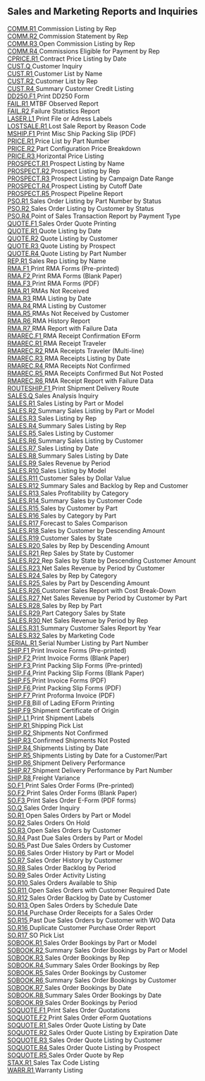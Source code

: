 ##  Sales and Marketing Reports and Inquiries

<PageHeader />

[ COMM.R1 ](COMM-R1/README.md) Commission Listing by Rep   
[ COMM.R2 ](COMM-R2/README.md) Commission Statement by Rep   
[ COMM.R3 ](COMM-R3/README.md) Open Commission Listing by Rep   
[ COMM.R4 ](../../../rover/AP-OVERVIEW/AP-REPORT/CHECKS-F4/CHECKS-P3/COMM-P3/COMM-R4) Commissions Eligible for Payment by Rep   
[ CPRICE.R1 ](CPRICE-R1/README.md) Contract Price Listing by Date   
[ CUST.Q ](../../../rover/AP-OVERVIEW/AP-ENTRY/ACCT-CONTROL/ACCT-CONTROL-1/CUST-Q) Customer Inquiry   
[ CUST.R1 ](../../../rover/AR-OVERVIEW/AR-REPORT/CUST-R1) Customer List by Name   
[ CUST.R2 ](../../../rover/AP-OVERVIEW/AP-ENTRY/PRECOMM-E/PRECOMM-E-1/REP-E/REP-E-1/CUST-R2) Customer List by Rep   
[ CUST.R4 ](../../../rover/AR-OVERVIEW/AR-REPORT/CUST-R4) Summary Customer Credit Listing   
[ DD250.F1 ](DD250-F1/README.md) Print DD250 Form   
[ FAIL.R1 ](FAIL-R1/README.md) MTBF Observed Report   
[ FAIL.R2 ](FAIL-R2/README.md) Failure Statistics Report   
[ LASER.L1 ](../../../rover/AP-OVERVIEW/AP-REPORT/LASER-L1) Print File or Adress Labels   
[ LOSTSALE.R1 ](LOSTSALE-R1/README.md) Lost Sale Report by Reason Code   
[ MSHIP.F1 ](../../../rover/AP-OVERVIEW/AP-ENTRY/AP-E/AP-E-1/MSHIP-E/MSHIP-F1) Print Misc Ship Packing Slip (PDF)   
[ PRICE.R1 ](PRICE-R1/README.md) Price List by Part Number   
[ PRICE.R2 ](PRICE-R2/README.md) Part Configuration Price Breakdown   
[ PRICE.R3 ](PRICE-R3/README.md) Horizontal Price Listing   
[ PROSPECT.R1 ](PROSPECT-R1/README.md) Prospect Listing by Name   
[ PROSPECT.R2 ](PROSPECT-R2/README.md) Prospect Listing by Rep   
[ PROSPECT.R3 ](PROSPECT-R3/README.md) Prospect Listing by Campaign Date Range   
[ PROSPECT.R4 ](PROSPECT-R4/README.md) Prospect Listing by Cutoff Date   
[ PROSPECT.R5 ](PROSPECT-R5/README.md) Prospect Pipeline Report   
[ PSO.R1 ](PSO-R1/README.md) Sales Order Listing by Part Number by Status   
[ PSO.R2 ](PSO-R2/README.md) Sales Order Listing by Customer by Status   
[ PSO.R4 ](PSO-R4/README.md) Point of Sales Transaction Report by Payment Type   
[ QUOTE.F1 ](QUOTE-F1/README.md) Sales Order Quote Printing   
[ QUOTE.R1 ](QUOTE-R1/README.md) Quote Listing by Date   
[ QUOTE.R2 ](QUOTE-R2/README.md) Quote Listing by Customer   
[ QUOTE.R3 ](QUOTE-R3/README.md) Quote Listing by Prospect   
[ QUOTE.R4 ](QUOTE-R4/README.md) Quote Listing by Part Number   
[ REP.R1 ](REP-R1/README.md) Sales Rep Listing by Name   
[ RMA.F1 ](RMA-F1/README.md) Print RMA Forms (Pre-printed)   
[ RMA.F2 ](RMA-F2/README.md) Print RMA Forms (Blank Paper)   
[ RMA.F3 ](RMA-F3/README.md) Print RMA Forms (PDF)   
[ RMA.R1 ](RMA-R1/README.md) RMAs Not Received   
[ RMA.R3 ](RMA-R3/README.md) RMA Listing by Date   
[ RMA.R4 ](RMA-R4/README.md) RMA Listing by Customer   
[ RMA.R5 ](RMA-R5/README.md) RMAs Not Received by Customer   
[ RMA.R6 ](RMA-R6/README.md) RMA History Report   
[ RMA.R7 ](RMA-R7/README.md) RMA Report with Failure Data   
[ RMAREC.F1 ](RMAREC-F1/README.md) RMA Receipt Confirmation EForm   
[ RMAREC.R1 ](RMAREC-R1/README.md) RMA Receipt Traveler   
[ RMAREC.R2 ](RMAREC-R2/README.md) RMA Receipts Traveler (Multi-line)   
[ RMAREC.R3 ](RMAREC-R3/README.md) RMA Receipts Listing by Date   
[ RMAREC.R4 ](RMAREC-R4/README.md) RMA Receipts Not Confirmed   
[ RMAREC.R5 ](RMAREC-R5/README.md) RMA Receipts Confirmed But Not Posted   
[ RMAREC.R6 ](RMAREC-R6/README.md) RMA Receipt Report with Failure Data   
[ ROUTESHIP.F1 ](ROUTESHIP-F1/README.md) Print Shipment Delivery Route   
[ SALES.Q ](SALES-Q/README.md) Sales Analysis Inquiry   
[ SALES.R1 ](SALES-R1/README.md) Sales Listing by Part or Model   
[ SALES.R2 ](SALES-R2/README.md) Summary Sales Listing by Part or Model   
[ SALES.R3 ](SALES-R3/README.md) Sales Listing by Rep   
[ SALES.R4 ](SALES-R4/README.md) Summary Sales Listing by Rep   
[ SALES.R5 ](SALES-R5/README.md) Sales Listing by Customer   
[ SALES.R6 ](SALES-R6/README.md) Summary Sales Listing by Customer   
[ SALES.R7 ](SALES-R7/README.md) Sales Listing by Date   
[ SALES.R8 ](SALES-R8/README.md) Summary Sales Listing by Date   
[ SALES.R9 ](SALES-R9/README.md) Sales Revenue by Period   
[ SALES.R10 ](SALES-R10/README.md) Sales Listing by Model   
[ SALES.R11 ](SALES-R11/README.md) Customer Sales by Dollar Value   
[ SALES.R12 ](SALES-R12/README.md) Summary Sales and Backlog by Rep and Customer   
[ SALES.R13 ](SALES-R13/README.md) Sales Profitability by Category   
[ SALES.R14 ](SALES-R14/README.md) Summary Sales by Customer Code   
[ SALES.R15 ](SALES-R15/README.md) Sales by Customer by Part   
[ SALES.R16 ](SALES-R16/README.md) Sales by Category by Part   
[ SALES.R17 ](SALES-R17/README.md) Forecast to Sales Comparison   
[ SALES.R18 ](SALES-R18/README.md) Sales by Customer by Descending Amount   
[ SALES.R19 ](SALES-R19/README.md) Customer Sales by State   
[ SALES.R20 ](SALES-R20/README.md) Sales by Rep by Descending Amount   
[ SALES.R21 ](SALES-R21/README.md) Rep Sales by State by Customer   
[ SALES.R22 ](SALES-R22/README.md) Rep Sales by State by Descending Customer Amount   
[ SALES.R23 ](SALES-R23/README.md) Net Sales Revenue by Period by Customer   
[ SALES.R24 ](SALES-R24/README.md) Sales by Rep by Category   
[ SALES.R25 ](SALES-R25/README.md) Sales by Part by Descending Amount   
[ SALES.R26 ](SALES-R26/README.md) Customer Sales Report with Cost Break-Down   
[ SALES.R27 ](SALES-R27/README.md) Net Sales Revenue by Period by Customer by Part   
[ SALES.R28 ](SALES-R28/README.md) Sales by Rep by Part   
[ SALES.R29 ](SALES-R29/README.md) Part Category Sales by State   
[ SALES.R30 ](SALES-R30/README.md) Net Sales Revenue by Period by Rep   
[ SALES.R31 ](SALES-R31/README.md) Summary Customer Sales Report by Year   
[ SALES.R32 ](SALES-R32/README.md) Sales by Marketing Code   
[ SERIAL.R1 ](SERIAL-R1/README.md) Serial Number Listing by Part Number   
[ SHIP.F1 ](../../../rover/AR-OVERVIEW/AR-REPORT/AR-F1/SHIP-F1) Print Invoice Forms (Pre-printed)   
[ SHIP.F2 ](../../../rover/AP-OVERVIEW/AP-ENTRY/ACCT-CONTROL/ACCT-CONTROL-1/ar-e/AR-E-4/AR-F2/SHIP-F2) Print Invoice Forms (Blank Paper)   
[ SHIP.F3 ](../../../rover/AR-OVERVIEW/AR-REPORT/AR-F1/SHIP-F1/SHIP-F3) Print Packing Slip Forms (Pre-printed)   
[ SHIP.F4 ](SHIP-F4/README.md) Print Packing Slip Forms (Blank Paper)   
[ SHIP.F5 ](../../../rover/AP-OVERVIEW/AP-ENTRY/AP-E/CHECKS-E/AP-CONTROL/AP-CONTROL-2/FORM-CONTROL/FORM-CONTROL-3/AR-F4/SHIP-F5) Print Invoice Forms (PDF)   
[ SHIP.F6 ](SHIP-F6/README.md) Print Packing Slip Forms (PDF)   
[ SHIP.F7 ](SHIP-F7/README.md) Print Proforma Invoice (PDF)   
[ SHIP.F8 ](SHIP-F8/README.md) Bill of Lading EForm Printing   
[ SHIP.F9 ](SHIP-F9/README.md) Shipment Certificate of Origin   
[ SHIP.L1 ](SHIP-L1/README.md) Print Shipment Labels   
[ SHIP.R1 ](../../../rover/AP-OVERVIEW/AP-ENTRY/AP-E/AP-E-1/CURRENCY-CONTROL/SO-E/SO-E-4/SHIP-E/SO-P1/SO-P1-1/SHIP-R1) Shipping Pick List   
[ SHIP.R2 ](SHIP-R2/README.md) Shipments Not Confirmed   
[ SHIP.R3 ](SHIP-R3/README.md) Confirmed Shipments Not Posted   
[ SHIP.R4 ](SHIP-R4/README.md) Shipments Listing by Date   
[ SHIP.R5 ](SHIP-R5/README.md) Shipments Listing by Date for a Customer/Part   
[ SHIP.R6 ](SHIP-R6/README.md) Shipment Delivery Performance   
[ SHIP.R7 ](SHIP-R7/README.md) Shipment Delivery Performance by Part Number   
[ SHIP.R8 ](SHIP-R8/README.md) Freight Variance   
[ SO.F1 ](SO-F1/README.md) Print Sales Order Forms (Pre-printed)   
[ SO.F2 ](SO-F2/README.md) Print Sales Order Forms (Blank Paper)   
[ SO.F3 ](SO-F3/README.md) Print Sales Order E-Form (PDF forms)   
[ SO.Q ](SO-Q/README.md) Sales Order Inquiry   
[ SO.R1 ](SO-R1/README.md) Open Sales Orders by Part or Model   
[ SO.R2 ](SO-R2/README.md) Sales Orders On Hold   
[ SO.R3 ](SO-R3/README.md) Open Sales Orders by Customer   
[ SO.R4 ](SO-R4/README.md) Past Due Sales Orders by Part or Model   
[ SO.R5 ](SO-R5/README.md) Past Due Sales Orders by Customer   
[ SO.R6 ](SO-R6/README.md) Sales Order History by Part or Model   
[ SO.R7 ](SO-R7/README.md) Sales Order History by Customer   
[ SO.R8 ](SO-R8/README.md) Sales Order Backlog by Period   
[ SO.R9 ](SO-R9/README.md) Sales Order Activity Listing   
[ SO.R10 ](SO-R10/README.md) Sales Orders Available to Ship   
[ SO.R11 ](SO-R11/README.md) Open Sales Orders with Customer Required Date   
[ SO.R12 ](SO-R12/README.md) Sales Order Backlog by Date by Customer   
[ SO.R13 ](SO-R13/README.md) Open Sales Orders by Schedule Date   
[ SO.R14 ](SO-R14/README.md) Purchase Order Receipts for a Sales Order   
[ SO.R15 ](SO-R15/README.md) Past Due Sales Orders by Customer with WO Data   
[ SO.R16 ](SO-R16/README.md) Duplicate Customer Purchase Order Report   
[ SO.R17 ](SO-R17/README.md) SO Pick List   
[ SOBOOK.R1 ](SOBOOK-R1/README.md) Sales Order Bookings by Part or Model   
[ SOBOOK.R2 ](SOBOOK-R2/README.md) Summary Sales Order Bookings by Part or Model   
[ SOBOOK.R3 ](SOBOOK-R3/README.md) Sales Order Bookings by Rep   
[ SOBOOK.R4 ](SOBOOK-R4/README.md) Summary Sales Order Bookings by Rep   
[ SOBOOK.R5 ](SOBOOK-R5/README.md) Sales Order Bookings by Customer   
[ SOBOOK.R6 ](SOBOOK-R6/README.md) Summary Sales Order Bookings by Customer   
[ SOBOOK.R7 ](SOBOOK-R7/README.md) Sales Order Bookings by Date   
[ SOBOOK.R8 ](SOBOOK-R8/README.md) Summary Sales Order Bookings by Date   
[ SOBOOK.R9 ](SOBOOK-R9/README.md) Sales Order Bookings by Period   
[ SOQUOTE.F1 ](../../../rover/AP-OVERVIEW/AP-ENTRY/AP-E/AP-E-1/CURRENCY-CONTROL/SO-E/MRK-CONTROL/MRK-CONTROL-1/SOQUOTE-E/SOQUOTE-F1) Print Sales Order Quotations   
[ SOQUOTE.F2 ](SOQUOTE-F2/README.md) Print Sales Order eForm Quotations   
[ SOQUOTE.R1 ](SOQUOTE-R1/README.md) Sales Order Quote Listing by Date   
[ SOQUOTE.R2 ](SOQUOTE-R2/README.md) Sales Order Quote Listing by Expiration Date   
[ SOQUOTE.R3 ](SOQUOTE-R3/README.md) Sales Order Quote Listing by Customer   
[ SOQUOTE.R4 ](SOQUOTE-R4/README.md) Sales Order Quote Listing by Prospect   
[ SOQUOTE.R5 ](SOQUOTE-R5/README.md) Sales Order Quote by Rep   
[ STAX.R1 ](../../../rover/AR-OVERVIEW/AR-REPORT/STAX-R1) Sales Tax Code Listing   
[ WARR.R1 ](WARR-R1/README.md) Warranty Listing   
  
<badge text= "Version 8.10.57" vertical="middle" />

<PageFooter />